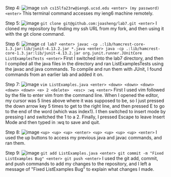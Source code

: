 Step 4:
![image](https://github.com/joasheng/cse15l-lab-reports/assets/125727125/beeb6fbd-915e-47ad-8a76-ed8e01276a0d)
``
ssh cs15lfa23rw@ieng6.ucsd.edu <enter>
(my password) <enter>
``
This terminal command accesses my ieng6 machine remotely.

Step 5: 
![image](https://github.com/joasheng/cse15l-lab-reports/assets/125727125/55d2fbd0-3a15-423f-96d1-e0073b20d1a4)
``
git clone git@github.com:joasheng/lab7.git <enter>
``
I cloned my repository by finding my ssh URL from my fork, and then using it with the git clone command. 

Step 6:
![image](https://github.com/joasheng/cse15l-lab-reports/assets/125727125/dc52042d-17c8-4096-9b26-afb980c9fd6b)
``
cd lab7 <enter>
javac -cp .:lib/hamcrest-core-1.3.jar:lib/junit-4.13.2.jar *.java <enter>
java -cp .:lib/hamcrest-core-1.3.jar:lib/junit-4.13.2.jar org.junit.runner.JUnitCore ListExamplesTests <enter>
``
First I switched into the lab7 directory, and then I compiled all the java files in the directory and ran ListExamplesTests using the javac and java commands. To compile and run them with JUnit, I found commands from an earlier lab and added it on. 

Step 7:
![image](https://github.com/joasheng/cse15l-lab-reports/assets/125727125/549e25d8-279d-492a-8edf-e8ade5774c76)
``
vim ListExamples.java <enter>
<down> <down> <down> <down> <down> <e> 2 <delete> 
<esc> :wq <enter>
``
First I used vim followed by the file to enter vim from the command line. When I opened the editor, my cursor was 5 lines above where it was supposed to be, so I just pressed the down arrow key 5 times to get to the right line, and then pressed E to go to the end of the word (which was index1). I then switched to insert mode by pressing I and switched the 1 to a 2. Finally, I pressed Escape to leave Insert Mode and then typed in :wq to save and quit.

Step 8:
![image](https://github.com/joasheng/cse15l-lab-reports/assets/125727125/1189afe9-3ea4-4655-b2c7-5cb9217d8e5d)
``
<up> <up> <up> <enter>
<up> <up> <up> <up> <enter>
``
I used the up buttons to access my previous java and javac commands, and ran them.

Step 9:
![image](https://github.com/joasheng/cse15l-lab-reports/assets/125727125/78c47f2d-f4de-47bc-9480-77dcd4f6e5a9)
``
git add ListExamples.java <enter>
git commit -m "Fixed ListExamples Bug" <enter>
git push <enter>
``
I used the git add, commit, and push commands to add my changes to the repository, and I left a message of "Fixed ListExamples Bug" to explain what changes I made.


